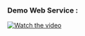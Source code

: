 ### Demo Web Service :

[![Watch the video](https://i.imgur.com/vKb2F1B.png)](2022-12-28%2012-54-52.mkv)
